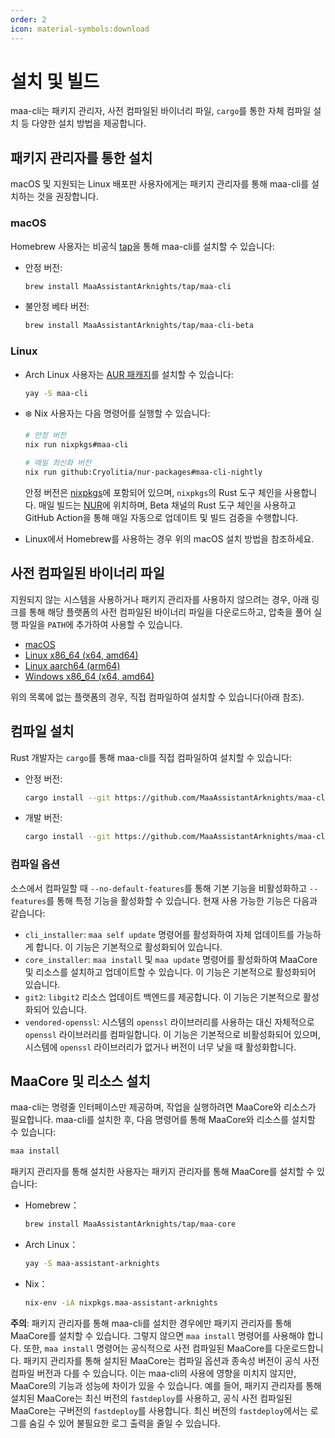 ```yaml
---
order: 2
icon: material-symbols:download
---
```


# 설치 및 빌드

maa-cli는 패키지 관리자, 사전 컴파일된 바이너리 파일, `cargo`를 통한 자체 컴파일 설치 등 다양한 설치 방법을 제공합니다.

## 패키지 관리자를 통한 설치

macOS 및 지원되는 Linux 배포판 사용자에게는 패키지 관리자를 통해 maa-cli를 설치하는 것을 권장합니다.

### macOS

Homebrew 사용자는 비공식 [tap](https://github.com/MaaAssistantArknights/homebrew-tap/)을 통해 maa-cli를 설치할 수 있습니다:

- 안정 버전:

  ```bash
  brew install MaaAssistantArknights/tap/maa-cli
  ```

- 불안정 베타 버전:

  ```bash
  brew install MaaAssistantArknights/tap/maa-cli-beta
  ```

### Linux

- Arch Linux 사용자는 [AUR 패캐지](https://aur.archlinux.org/packages/maa-cli/)를 설치할 수 있습니다:

  ```bash
  yay -S maa-cli
  ```

- ❄️ Nix 사용자는 다음 명령어를 실행할 수 있습니다:

  ```bash
  # 안정 버전
  nix run nixpkgs#maa-cli
  ```

  ```bash
  # 매일 최신화 버전
  nix run github:Cryolitia/nur-packages#maa-cli-nightly
  ```

  안정 버전은 [nixpkgs](https://github.com/NixOS/nixpkgs/blob/nixos-unstable/pkgs/by-name/ma/maa-cli/package.nix)에 포함되어 있으며, `nixpkgs`의 Rust 도구 체인을 사용합니다. 매일 빌드는 [NUR](https://github.com/Cryolitia/nur-packages/blob/master/pkgs/maa-assistant-arknights/maa-cli.nix)에 위치하며, Beta 채널의 Rust 도구 체인을 사용하고 GitHub Action을 통해 매일 자동으로 업데이트 및 빌드 검증을 수행합니다.

- Linux에서 Homebrew를 사용하는 경우 위의 macOS 설치 방법을 참조하세요.

## 사전 컴파일된 바이너리 파일

지원되지 않는 시스템을 사용하거나 패키지 관리자를 사용하지 않으려는 경우, 아래 링크를 통해 해당 플랫폼의 사전 컴파일된 바이너리 파일을 다운로드하고, 압축을 풀어 실행 파일을 `PATH`에 추가하여 사용할 수 있습니다.

- [macOS](https://github.com/MaaAssistantArknights/maa-cli/releases/latest/download/maa_cli-v0.4.5-universal-apple-darwin.zip)
- [Linux x86_64 (x64, amd64)](https://github.com/MaaAssistantArknights/maa-cli/releases/latest/download/maa_cli-v0.4.5-x86_64-unknown-linux-gnu.tar.gz)
- [Linux aarch64 (arm64)](https://github.com/MaaAssistantArknights/maa-cli/releases/latest/download/maa_cli-v0.4.5-aarch64-unknown-linux-gnu.tar.gz)
- [Windows x86_64 (x64, amd64)](https://github.com/MaaAssistantArknights/maa-cli/releases/latest/download/maa_cli-v0.4.5-x86_64-pc-windows-msvc.zip)

위의 목록에 없는 플랫폼의 경우, 직접 컴파일하여 설치할 수 있습니다(아래 참조).

## 컴파일 설치

Rust 개발자는 `cargo`를 통해 maa-cli를 직접 컴파일하여 설치할 수 있습니다:

- 안정 버전:

  ```bash
  cargo install --git https://github.com/MaaAssistantArknights/maa-cli.git --bin maa --tag stable --locked
  ```

- 개발 버전:

  ```bash
  cargo install --git https://github.com/MaaAssistantArknights/maa-cli.git --bin maa --locked
  ```

### 컴파일 옵션

소스에서 컴파일할 때 `--no-default-features`를 통해 기본 기능을 비활성화하고 `--features`를 통해 특정 기능을 활성화할 수 있습니다. 현재 사용 가능한 기능은 다음과 같습니다:

- `cli_installer`: `maa self update` 명령어를 활성화하여 자체 업데이트를 가능하게 합니다. 이 기능은 기본적으로 활성화되어 있습니다.
- `core_installer`: `maa install` 및 `maa update` 명령어를 활성화하여 MaaCore 및 리소스를 설치하고 업데이트할 수 있습니다. 이 기능은 기본적으로 활성화되어 있습니다.
- `git2`: `libgit2` 리소스 업데이트 백엔드를 제공합니다. 이 기능은 기본적으로 활성화되어 있습니다.
- `vendored-openssl`: 시스템의 `openssl` 라이브러리를 사용하는 대신 자체적으로 `openssl` 라이브러리를 컴파일합니다. 이 기능은 기본적으로 비활성화되어 있으며, 시스템에 `openssl` 라이브러리가 없거나 버전이 너무 낮을 때 활성화합니다.

## MaaCore 및 리소스 설치

maa-cli는 명령줄 인터페이스만 제공하며, 작업을 실행하려면 MaaCore와 리소스가 필요합니다. maa-cli를 설치한 후, 다음 명령어를 통해 MaaCore와 리소스를 설치할 수 있습니다:

```bash
maa install
```

패키지 관리자를 통해 설치한 사용자는 패키지 관리자를 통해 MaaCore를 설치할 수 있습니다:

- Homebrew：

  ```bash
  brew install MaaAssistantArknights/tap/maa-core
  ```

- Arch Linux：

  ```bash
  yay -S maa-assistant-arknights
  ```

- Nix：

  ```bash
  nix-env -iA nixpkgs.maa-assistant-arknights
  ```

**주의**: 패키지 관리자를 통해 maa-cli를 설치한 경우에만 패키지 관리자를 통해 MaaCore를 설치할 수 있습니다. 그렇지 않으면 `maa install` 명령어를 사용해야 합니다. 또한, `maa install` 명령어는 공식적으로 사전 컴파일된 MaaCore를 다운로드합니다. 패키지 관리자를 통해 설치된 MaaCore는 컴파일 옵션과 종속성 버전이 공식 사전 컴파일 버전과 다를 수 있습니다. 이는 maa-cli의 사용에 영향을 미치지 않지만, MaaCore의 기능과 성능에 차이가 있을 수 있습니다. 예를 들어, 패키지 관리자를 통해 설치된 MaaCore는 최신 버전의 `fastdeploy`를 사용하고, 공식 사전 컴파일된 MaaCore는 구버전의 `fastdeploy`를 사용합니다. 최신 버전의 `fastdeploy`에서는 로그를 숨길 수 있어 불필요한 로그 출력을 줄일 수 있습니다.
